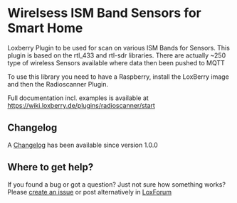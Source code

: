 Wirelsess ISM Band Sensors for Smart Home
====================

Loxberry Plugin to be used for scan on various ISM Bands for Sensors. This plugin is based on the rtl_433 and rtl-sdr libraries. 
There are actually ~250 type of wireless Sensors available where data then been pushed to MQTT

To use this library you need to have a Raspberry, install the LoxBerry image and then the Radioscanner Plugin.

Full documentation incl. examples is available at https://wiki.loxberry.de/plugins/radioscanner/start 


Changelog
---------
A [Changelog](//github.com/Liver64/LoxBerry-Sonos/blob/main/changelog.txt) has been available since version 1.0.0


Where to get help?
-----------------
If you found a bug or got a question? Just not sure how something works?  
Please [create an issue](//github.com/Liver64/LoxBerry-Radioscanner/issues) or post alternatively in [LoxForum](https://www.loxforum.com/forum/projektforen/loxberry/plugins/412617-radioscanner)